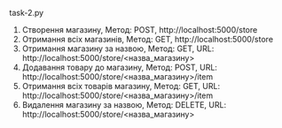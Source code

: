 task-2.py
1. Створення магазину, Метод: POST, http://localhost:5000/store
2. Отримання всіх магазинів, Метод: GET, http://localhost:5000/store
3. Отримання магазину за назвою, Метод: GET, URL: http://localhost:5000/store/<назва_магазину>
4. Додавання товару до магазину, Метод: POST, URL: http://localhost:5000/store/<назва_магазину>/item
5. Отримання всіх товарів магазину, Метод: GET, URL: http://localhost:5000/store/<назва_магазину>/item
6. Видалення магазину за назвою, Метод: DELETE, URL: http://localhost:5000/store/<назва_магазину>
